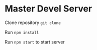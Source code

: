 # Master Devel Server

Clone repository `git clone`

Run `npm install`

Run `npm start` to start server
